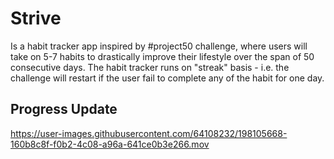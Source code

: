 # Strive

Is a habit tracker app inspired by #project50 challenge, where users will take on 5-7 habits to drastically improve their lifestyle over the span of 50 consecutive days. The habit tracker runs on "streak" basis - i.e. the challenge will restart if the user fail to complete any of the habit for one day.

## Progress Update

https://user-images.githubusercontent.com/64108232/198105668-160b8c8f-f0b2-4c08-a96a-641ce0b3e266.mov


